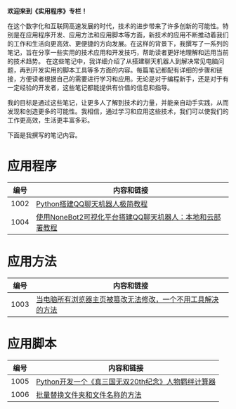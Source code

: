 **欢迎来到《实用程序》专栏！**

在这个数字化和互联网高速发展的时代，技术的进步带来了许多创新的可能性。特别是在应用程序开发、应用方法和应用脚本等方面，新技术的应用不断推动着我们的工作和生活向更高效、更便捷的方向发展。在这样的背景下，我撰写了一系列的笔记，旨在分享一些实用的技术应用和开发技巧，帮助读者更好地理解和运用当前的技术趋势。
在这些笔记中，我详细介绍了从搭建聊天机器人到解决常见电脑问题，再到开发实用的脚本工具等多方面的内容。每篇笔记都配有详细的步骤和链接，方便读者根据自己的需要进行学习和应用。无论是对于编程新手，还是对于有一定经验的开发者，这些笔记都能提供有价值的信息和指导。

我的目标是通过这些笔记，让更多人了解到技术的力量，并能亲自动手实践，从而发现和创造更多的可能性。我相信，通过学习和应用这些技术，我们可以使我们的工作更高效，生活更丰富多彩。
 
下面是我撰写的笔记内容。

# 应用程序

|编号|内容和链接| 
| ---- | ---- |
|1002|[Python搭建QQ聊天机器人极简教程](https://datayang.blog.csdn.net/article/details/127799882)|
|1004|[使用NoneBot2可视化平台搭建QQ聊天机器人：本地和云部署教程](https://datayang.blog.csdn.net/article/details/128769689)|

# 应用方法

|编号|内容和链接| 
| ---- | ---- |
|1003|[当电脑所有浏览器主页被篡改无法修改，一个不用工具解决的方法](https://datayang.blog.csdn.net/article/details/122423658)|

# 应用脚本

|编号|内容和链接| 
| ---- | ---- |
|1005|[Python开发一个《真三国无双20th纪念》人物羁绊计算器](https://datayang.blog.csdn.net/article/details/122519368)|
|1006|[批量替换文件夹和文件名称的方法](https://datayang.blog.csdn.net/article/details/135565345)|
